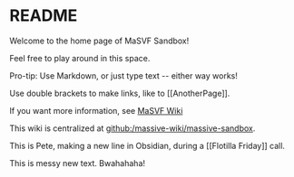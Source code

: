 # README
Welcome to the home page of MaSVF Sandbox!

Feel free to play around in this space.

Pro-tip: Use Markdown, or just type text -- either way works!

Use double brackets to make links, like to [[AnotherPage]].

If you want more information, see [MaSVF Wiki](https://gracious-joliot-c42220.netlify.app/)

This wiki is centralized at [github:/massive-wiki/massive-sandbox](https://github.com/massive-wiki/massive-sandbox/).

This is Pete, making a new line in Obsidian, during a [[Flotilla Friday]] call.

This is messy new text. Bwahahaha!
